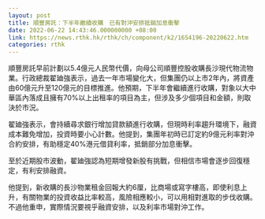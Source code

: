```yaml
---
layout: post
title: 順豐房託：下半年繼續收購　已有對沖安排抵銷加息衝擊
date: 2022-06-22 14:43:46.000000000 +08:00
link: https://news.rthk.hk/rthk/ch/component/k2/1654196-20220622.htm
categories: rthk
---
```


順豐房託早前計劃以5.4億元人民幣代價，向母公司順豐控股收購長沙現代物流物業。行政總裁翟廸強表示，過去一年市場變化大，但集團仍以上市2年內，將資產由60億元升至120億元的目標推進。他預期，下半年會繼續進行收購，對象以大中華區內落成且擁有70%以上出租率的項目為主，但涉及多少個項目和金額，則取決於市況。

翟廸強表示，會持續尋求銀行增加貸款額進行收購，但現時利率趨升環境下，融資成本難免增加，投資時要小心計數。他提到，集團年初時已訂定約9億元利率對沖合約安排，有助穩定40%港元借貸利率，抵銷部分加息衝擊。

至於近期股市波動，翟廸強認為短期增發新股有挑戰，但相信市場會逐步回復穩定，有利安排融資。

他提到，新收購的長沙物業租金回報大約6厘，比商場或寫字樓高，即使利息上升，有關物業的投資收益比率較高，風險相應較小，可以用相對進取的步伐收購。不過他重申，實際情況要視乎融資安排，以及利率市場對沖工作。

